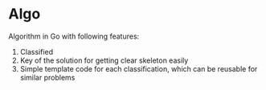 # Algo
Algorithm in Go with following features:
1. Classified
2. Key of the solution for getting clear skeleton easily
3. Simple template code for each classification, which can be reusable for similar problems
